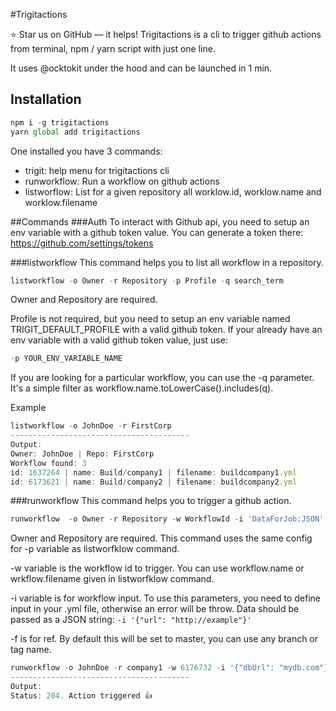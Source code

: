 #Trigitactions

⭐ Star us on GitHub — it helps!
Trigitactions is a cli to trigger github actions from terminal, npm / yarn script with just one line.

It uses @ocktokit under the hood and can be launched in 1 min.

## Installation

```javascript
npm i -g trigitactions
yarn global add trigitactions
```
One installed you have 3 commands:
- trigit: help menu for trigitactions cli
- runworkflow: Run a workflow on github actions
- listworflow: List for a given repository all worklow.id, worklow.name and worklow.filename

##Commands
###Auth
To interact with Github api, you need to setup an env variable with a github token value.
You can generate a token there: https://github.com/settings/tokens

###listworkflow
This command helps you to list all workflow in a repository.
````javascript
listworkflow -o Owner -r Repository -p Profile -q search_term
````
Owner and Repository are required.

Profile is not required, but you need to setup an env variable named TRIGIT_DEFAULT_PROFILE with a valid github token.
If your already have an env variable with a valid github token value, just use:
```javascript
-p YOUR_ENV_VARIABLE_NAME
```

If you are looking for a particular workflow, you can use the -q parameter. It's a simple filter as workflow.name.toLowerCase().includes(q).

Example
````javascript
listworkflow -o JohnDoe -r FirstCorp
----------------------------------------
Output:
Owner: JohnDoe | Repo: FirstCorp
Workflow found: 3
id: 1637264 | name: Build/company1 | filename: buildcompany1.yml
id: 6173621 | name: Build/company2 | filename: buildcompany2.yml
````

###runworkflow
This command helps you to trigger a github action.
````javascript
runworkflow  -o Owner -r Repository -w WorkflowId -i 'DataForJob:JSON' -f master
````
Owner and Repository are required.
This command uses the same config for -p variable as listworfklow command.

-w variable is the workflow id to trigger. You can use workflow.name or wrkflow.filename given in listworfklow command.

-i variable is for workflow input. To use this parameters, you need to define input in your .yml file, otherwise an error will be throw.
Data should be passed as a JSON string: ```-i '{"url": "http://example"}'```

-f is for ref. By default this will be set to master, you can use any branch or tag name.
 
 ````javascript
 runworkflow -o JohnDoe -r company1 -w 6176732 -i '{"dbUrl": "mydb.com"}' -f dev
 ----------------------------------------
 Output:
 Status: 204. Action triggered 👍
 ````
